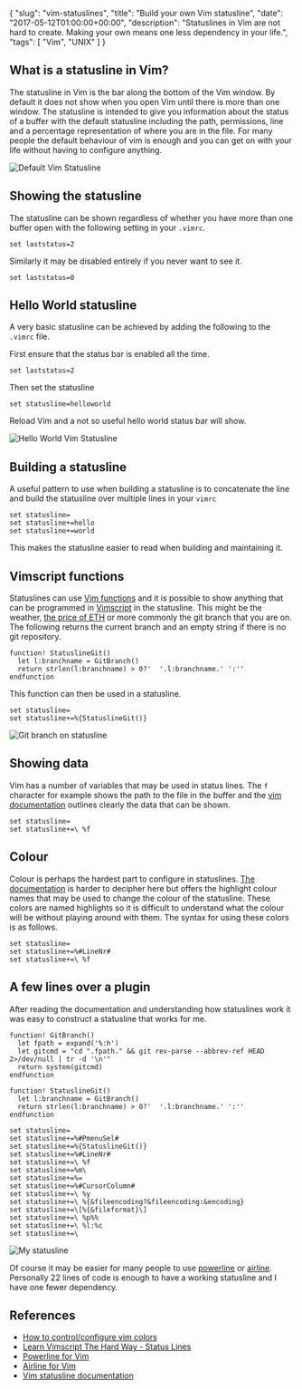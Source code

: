 {
  "slug": "vim-statuslines",
  "title": "Build your own Vim statusline",
  "date": "2017-05-12T01:00:00+00:00",
  "description": "Statuslines in Vim are not hard to create. Making your own means one less dependency in your life.",
  "tags": [
    "Vim",
    "UNIX"
  ]
}

## What is a statusline in Vim?

The statusline in Vim is the bar along the bottom of the Vim window. By default it does not show when you open Vim until there is more than one window. The statusline is intended to give you information about the status of a buffer with the default statusline including the path, permissions, line and a percentage representation of where you are in the file. For many people the default behaviour of vim is enough and you can get on with your life without having to configure anything.

![Default Vim Statusline][10] 

## Showing the statusline

The statusline can be shown regardless of whether you have more than one buffer open with the following setting in your `.vimrc`.

    set laststatus=2

Similarly it may be disabled entirely if you never want to see it.

    set laststatus=0

## Hello World statusline

A very basic statusline can be achieved by adding the following to the `.vimrc` file. 

First ensure that the status bar is enabled all the time.

    set laststatus=2

Then set the statusline

    set statusline=helloworld

Reload Vim and a not so useful hello world status bar will show. 

![Hello World Vim Statusline][11] 

## Building a statusline

A useful pattern to use when building a statusline is to concatenate the line and build the statusline over multiple lines in your `vimrc`

    set statusline=
    set statusline+=hello
    set statusline+=world

This makes the statusline easier to read when building and maintaining it. 

## Vimscript functions

Statuslines can use [Vim functions][1] and it is possible to show anything that can be programmed in [Vimscript][2] in the statusline. This might be the weather, [the price of ETH][3] or more commonly the git branch that you are on. The following returns the current branch and an empty string if there is no git repository.

    function! StatuslineGit()
      let l:branchname = GitBranch()
      return strlen(l:branchname) > 0?'  '.l:branchname.' ':''
    endfunction

This function can then be used in a statusline.

    set statusline=
    set statusline+=%{StatuslineGit()}

![Git branch on statusline][12] 

## Showing data

Vim has a number of variables that may be used in status lines. The `f` character for example shows the path to the file in the buffer and the [vim documentation][4] outlines clearly the data that can be shown. 

    set statusline=
    set statusline+=\ %f
    
## Colour

Colour is perhaps the hardest part to configure in statuslines. [The documentation][7] is harder to decipher here but offers the highlight colour names that may be used to change the colour of the statusline. These colors are named highlights so it is difficult to understand what the colour will be without playing around with them. The syntax for using these colors is as follows.

    set statusline=
    set statusline+=%#LineNr#
    set statusline+=\ %f

## A few lines over a plugin

After reading the documentation and understanding how statuslines work it was easy to construct a statusline that works for me.

    function! GitBranch()
      let fpath = expand('%:h')
      let gitcmd = "cd ".fpath." && git rev-parse --abbrev-ref HEAD 2>/dev/null | tr -d '\n'"
      return system(gitcmd)
    endfunction

    function! StatuslineGit()
      let l:branchname = GitBranch()
      return strlen(l:branchname) > 0?'  '.l:branchname.' ':''
    endfunction

    set statusline=
    set statusline+=%#PmenuSel#
    set statusline+=%{StatuslineGit()}
    set statusline+=%#LineNr#
    set statusline+=\ %f
    set statusline+=%m\
    set statusline+=%=
    set statusline+=%#CursorColumn#
    set statusline+=\ %y
    set statusline+=\ %{&fileencoding?&fileencoding:&encoding}
    set statusline+=\[%{&fileformat}\]
    set statusline+=\ %p%%
    set statusline+=\ %l:%c
    set statusline+=\ 

![My statusline][13] 

Of course it may be easier for many people to use [powerline][8] or [airline][9]. Personally 22 lines of code is enough to have a working statusline and I have one fewer dependency.

## References

* [How to control/configure vim colors][5]
* [Learn Vimscript The Hard Way - Status Lines][6]
* [Powerline for Vim][8]
* [Airline for Vim][9]
* [Vim statusline documentation][4]

[1]: http://learnvimscriptthehardway.stevelosh.com/chapters/23.html
[2]: http://learnvimscriptthehardway.stevelosh.com/
[3]: https://ethereumprice.org/
[4]: http://vimdoc.sourceforge.net/htmldoc/options.html#'statusline'
[5]: http://alvinalexander.com/linux/vi-vim-editor-color-scheme-syntax#possible-highlight-groups
[6]: http://learnvimscriptthehardway.stevelosh.com/chapters/17.html
[7]: http://docs.huihoo.com/vim/7.2/syntax.html7
[8]: https://github.com/Lokaltog/vim-powerline
[9]: https://github.com/vim-airline/vim-airline
[10]: /images/articles/vim-default-statusline.png
[11]: /images/articles/statusline-helloworld.png
[12]: /images/articles/git-branch-statusline.png
[13]: /images/articles/my-statusline.png
